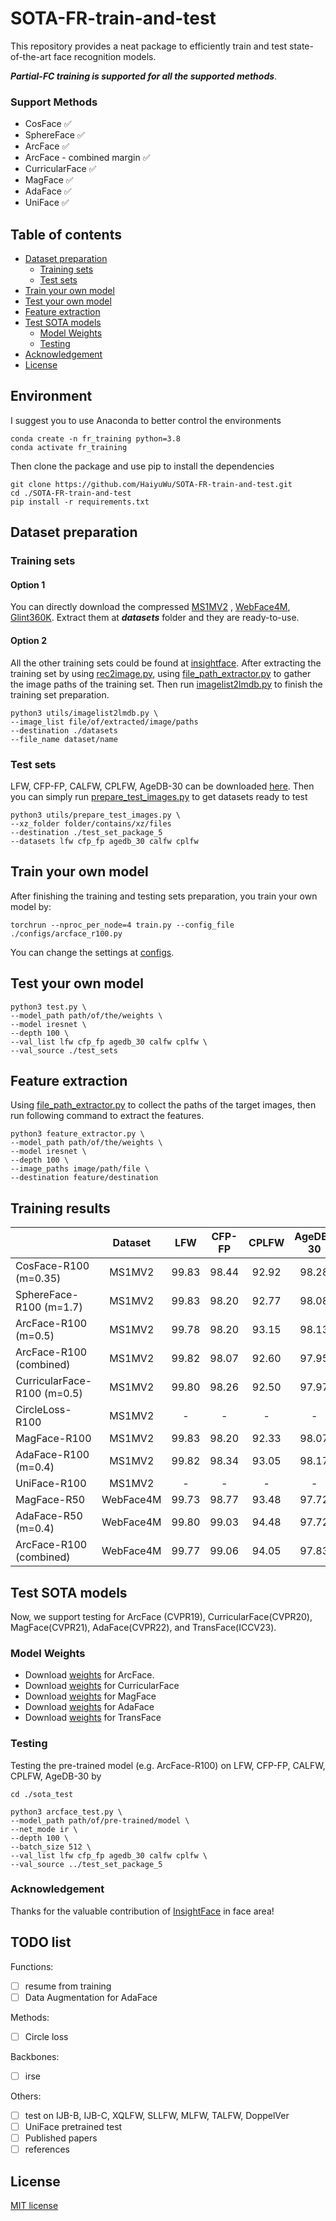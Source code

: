 
# SOTA-FR-train-and-test
This repository provides a neat package to efficiently train and test state-of-the-art face recognition models.

***Partial-FC training is supported for all the supported methods***.

### Support Methods
- CosFace :white_check_mark:
- SphereFace :white_check_mark:
- ArcFace :white_check_mark:
- ArcFace - combined margin :white_check_mark:
- CurricularFace :white_check_mark:
- MagFace :white_check_mark:
- AdaFace :white_check_mark:
- UniFace :white_check_mark:
## Table of contents

<!--ts-->
- [Dataset preparation](#dataset-preparation)
  * [Training sets](#training-sets)
  * [Test sets](#test-sets)
- [Train your own model](#train-your-own-model)
- [Test your own model](#test-your-own-model)
- [Feature extraction](#feature-extraction)
- [Test SOTA models](#test-sota-models)
  * [Model Weights](#model-weights)
  * [Testing](#testing)
- [Acknowledgement](#acknowledgement)
- [License](#license)
  <!--te-->

## Environment
I suggest you to use Anaconda to better control the environments
```
conda create -n fr_training python=3.8
conda activate fr_training
```
Then clone the package and use pip to install the dependencies
```
git clone https://github.com/HaiyuWu/SOTA-FR-train-and-test.git
cd ./SOTA-FR-train-and-test
pip install -r requirements.txt
```

## Dataset preparation
### Training sets
#### Option 1
You can directly download the compressed [MS1MV2](https://drive.google.com/file/d/10MaJjn3wvTcDCoXJdNmhMeAsRHfPuM-_/view?usp=drive_link)
, [WebFace4M](https://drive.google.com/file/d/12C9GvOEDcfqKm5XI5Ta2XvRBqlSy29C9/view?usp=drive_link), [Glint360K](https://drive.google.com/file/d/1WaLfIVJ7lQrwVgBOSp0BLNSUxLfFPccb/view?usp=drive_link).
Extract them at ***datasets*** folder and they are ready-to-use.

#### Option 2
All the other training sets could be found at [insightface](https://github.com/deepinsight/insightface/tree/master/recognition/_datasets_).
After extracting the training set by using [rec2image.py](https://github.com/deepinsight/insightface/blob/0b5cab57b6011a587386bb14ac01ff2d74af1ff9/recognition/common/rec2image.py),
using [file_path_extractor.py](https://github.com/HaiyuWu/useful_tools/blob/main/file_path_extractor.py) to gather the image paths of the training set.
Then run [imagelist2lmdb.py](https://github.com/HaiyuWu/SOTA-FR-train-and-test/blob/main/utils/imagelist2lmdb.py) to finish the training set preparation.
```
python3 utils/imagelist2lmdb.py \
--image_list file/of/extracted/image/paths
--destination ./datasets
--file_name dataset/name
```
### Test sets
LFW, CFP-FP, CALFW, CPLFW, AgeDB-30 can be downloaded [here](https://drive.google.com/file/d/1l7XmqzIZKdKVqu0cOS2EI0bL_9_-wIrc/view?usp=drive_link).
Then you can simply run [prepare_test_images.py](https://github.com/HaiyuWu/SOTA-FR-train-and-test/blob/main/utils/prepare_test_images.py) to get datasets ready to test
```
python3 utils/prepare_test_images.py \
--xz_folder folder/contains/xz/files
--destination ./test_set_package_5
--datasets lfw cfp_fp agedb_30 calfw cplfw
```

## Train your own model
After finishing the training and testing sets preparation, you train your own model by:
```
torchrun --nproc_per_node=4 train.py --config_file ./configs/arcface_r100.py
```
You can change the settings at [configs](https://github.com/HaiyuWu/SOTA-FR-train-and-test/tree/main/configs).

## Test your own model
```
python3 test.py \
--model_path path/of/the/weights \
--model iresnet \
--depth 100 \
--val_list lfw cfp_fp agedb_30 calfw cplfw \
--val_source ./test_sets
```

## Feature extraction
Using [file_path_extractor.py](https://github.com/HaiyuWu/useful_tools/blob/main/file_path_extractor.py) to collect the paths of the target images, then run following command to extract the features.
```
python3 feature_extractor.py \
--model_path path/of/the/weights \
--model iresnet \
--depth 100 \
--image_paths image/path/file \
--destination feature/destination
```

## Training results
|                             |  Dataset  |  LFW  | CFP-FP | CPLFW | AgeDB-30 | CALFW |                                             Weights                                              |
|-----------------------------|:---------:|:-----:|:------:|:-----:|:--------:|:-----:|:------------------------------------------------------------------------------------------------:|
| CosFace-R100 (m=0.35)       |  MS1MV2   | 99.83 | 98.44  | 92.92 |  98.28   | 96.07 | [Gdrive](https://drive.google.com/file/d/1FzsD117ESm7RDXE2DMvoQmAdkL7W2sa0/view?usp=drive_link)  |
| SphereFace-R100 (m=1.7)     |  MS1MV2   | 99.83 | 98.20  | 92.77 |  98.08   | 96.13 | [Gdrive](https://drive.google.com/file/d/1vCMSDF65bslXcU0kxCadBrdW48v-7oPt/view?usp=drive_link)  |
| ArcFace-R100 (m=0.5)        |  MS1MV2   | 99.78 | 98.20  | 93.15 |  98.13   | 96.03 | [Gdrive](https://drive.google.com/file/d/1MH2eCU_II2nUtkDHgyD0Scxua1MDZtdE/view?usp=drive_link)  |
| ArcFace-R100 (combined)     |  MS1MV2   | 99.82 | 98.07  | 92.60 |  97.95   | 96.18 | [Gdrive](https://drive.google.com/file/d/13K1loXa_YWhkXRSaNXuEqbrCT74nLsoB/view?usp=drive_link)  |
| CurricularFace-R100 (m=0.5) |  MS1MV2   | 99.80 | 98.26  | 92.50 |  97.97   | 96.03 | [Gdrive](https://drive.google.com/file/d/1OPTjbvgBnVBVrttJKvOzevG9sNQXjA1j/view?usp=drive_link)  |
| CircleLoss-R100             |  MS1MV2   |   -   |   -    |   -   |    -     |   -   |                                                -                                                 |
| MagFace-R100                |  MS1MV2   | 99.83 | 98.20  | 92.33 |  98.07   | 96.10 | [Gdrive](https://drive.google.com/file/d/1h_V93Sc1NB5eLW26-pB7KCB7-BSCYHZj/view?usp=drive_link)  |
| AdaFace-R100 (m=0.4)        |  MS1MV2   | 99.82 | 98.34  | 93.05 |  98.17   | 96.10 | [Gdrive](https://drive.google.com/file/d/1a0BkAUwFC8O_sR2cW0NOM93zgOKBWbsr/view?usp=drive_link)  |
| UniFace-R100                |  MS1MV2   |   -   |   -    |   -   |    -     |   -   |                                                -                                                 |
| MagFace-R50                 | WebFace4M | 99.73 | 98.77  | 93.48 |  97.72   | 95.97 | [Gdrive](https://drive.google.com/file/d/1ExTFjubgP5rRVhIkOa7aRBRgwSvKJQoL/view?usp=drive_link)  |
| AdaFace-R50 (m=0.4)         | WebFace4M | 99.80 | 99.03  | 94.48 |  97.72   | 96.08 | [Gdrive](https://drive.google.com/file/d/1YRqrXGOao5F3mVQXZ90dt-WLEICNqbYY/view?usp=drive_link)  |
| ArcFace-R100 (combined)     | WebFace4M | 99.77 | 99.06  | 94.05 |  97.83   | 96.03 | [Gdrive](https://drive.google.com/file/d/1DXoYmNi5O2U_HF6vj4WKNHPEpWYNaw5O/view?usp=drive_link)  |

## Test SOTA models
Now, we support testing for ArcFace (CVPR19), CurricularFace(CVPR20), MagFace(CVPR21), AdaFace(CVPR22), and TransFace(ICCV23).
### Model Weights
- Download [weights](https://github.com/deepinsight/insightface/tree/master/model_zoo#list-of-models-by-various-depth-iresnet-and-training-datasets) for ArcFace.
- Download [weights](https://github.com/HuangYG123/CurricularFace?tab=readme-ov-file#model) for CurricularFace
- Download [weights](https://github.com/IrvingMeng/MagFace?tab=readme-ov-file#model-zoo) for MagFace
- Download [weights](https://github.com/mk-minchul/AdaFace?tab=readme-ov-file#pretrained-models) for AdaFace
- Download [weights](https://github.com/DanJun6737/TransFace?tab=readme-ov-file#transface-pretrained-models) for TransFace
### Testing
Testing the pre-trained model (e.g. ArcFace-R100) on LFW, CFP-FP, CALFW, CPLFW, AgeDB-30 by
```
cd ./sota_test

python3 arcface_test.py \
--model_path path/of/pre-trained/model \
--net_mode ir \
--depth 100 \
--batch_size 512 \
--val_list lfw cfp_fp agedb_30 calfw cplfw \
--val_source ../test_set_package_5
```

### Acknowledgement
Thanks for the valuable contribution of [InsightFace](https://github.com/deepinsight/insightface/tree/master) in face area!

## TODO list
Functions:
- [ ] resume from training
- [ ] Data Augmentation for AdaFace

Methods:
- [ ] Circle loss

Backbones:
- [ ] irse

Others:
- [ ] test on IJB-B, IJB-C, XQLFW, SLLFW, MLFW, TALFW, DoppelVer
- [ ] UniFace pretrained test
- [ ] Published papers
- [ ] references

## License
[MIT license](./license.md)

